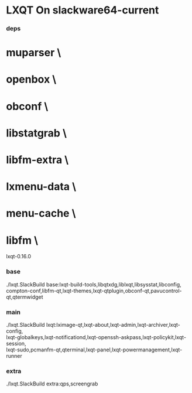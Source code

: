 LXQT On slackware64-current
=================

### deps
# muparser \
# openbox \
# obconf \
# libstatgrab \
# libfm-extra \
# lxmenu-data \
# menu-cache \
# libfm \

lxqt-0.16.0
### base
./lxqt.SlackBuild base:lxqt-build-tools,libqtxdg,liblxqt,libsysstat,libconfig, \
compton-conf,libfm-qt,lxqt-themes,lxqt-qtplugin,obconf-qt,pavucontrol-qt,qtermwidget

### main
./lxqt.SlackBuild lxqt:lximage-qt,lxqt-about,lxqt-admin,lxqt-archiver,lxqt-config, \
lxqt-globalkeys,lxqt-notificationd,lxqt-openssh-askpass,lxqt-policykit,lxqt-session, \
lxqt-sudo,pcmanfm-qt,qterminal,lxqt-panel,lxqt-powermanagement,lxqt-runner

### extra
./lxqt.SlackBuild extra:qps,screengrab
